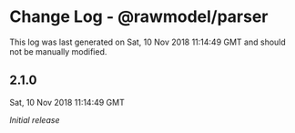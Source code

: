 # Change Log - @rawmodel/parser

This log was last generated on Sat, 10 Nov 2018 11:14:49 GMT and should not be manually modified.

## 2.1.0
Sat, 10 Nov 2018 11:14:49 GMT

*Initial release*

